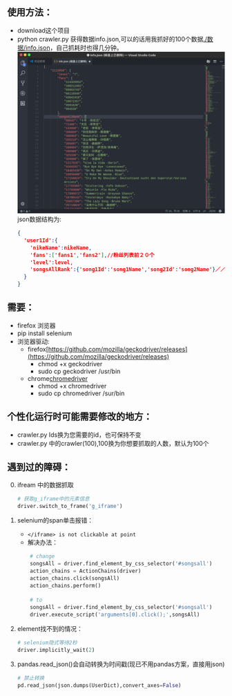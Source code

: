 ## 使用方法：
* download这个项目
* python crawler.py 获得数据info.json,可以的话用我抓好的100个数据[./数据/info.json](./数据/info.json)，自己抓耗时也得几分钟。
![info.json](./info-json.png)
json数据结构为:
    ```json
    {
      'user1Id':{
        'nikeName':nikeName,
        'fans':['fans1','fans2'],//粉丝列表前２０个
        'level':level,
        'songsAllRank':{'song1Id':'song1Name','song2Id':'song2Name'}／／所有时间听歌排行前１００
      }
    }
    ```

## 需要：

* firefox 浏览器
* pip install selenium
* 浏览器驱动:
    * firefox[https://github.com/mozilla/geckodriver/releases](https://github.com/mozilla/geckodriver/releases)
        * chmod +x geckodriver
        * sudo cp geckodriver /usr/bin
    * chrome[chromedriver](./chromedriver)
        * chmod +x chromedriver
        * sudo cp chromedriver /sur/bin
    
## 个性化运行时可能需要修改的地方：

* crawler.py Ids换为您需要的id，也可保持不变
* crawler.py 中的crawler(100),100换为你想要抓取的人数，默认为100个



## 遇到过的障碍：
0. ifream 中的数据抓取
    ```python
    # 获取g_iframe中的元素信息
    driver.switch_to_frame('g_iframe')
    ```

1. selenium的span单击报错：
    * `</iframe> is not clickable at point` 
    * 解决办法：
    ```python
        # change
        songsAll = driver.find_element_by_css_selector('#songsall')
        action_chains = ActionChains(driver)
        action_chains.click(songsAll)
        action_chains.perform()
      
        # to
        songsAll = driver.find_element_by_css_selector('#songsall')
        driver.execute_script('arguments[0].click();',songsAll)
    ```
2. element找不到的情况：
    ```python
    # selenium隐式等待2秒
    driver.implicitly_wait(2)
    ```
3. pandas.read_json()会自动转换为时间戳(现已不用pandas方案，直接用json)
    ```python
    # 禁止转换
    pd.read_json(json.dumps(UserDict),convert_axes=False)
    ```

    
